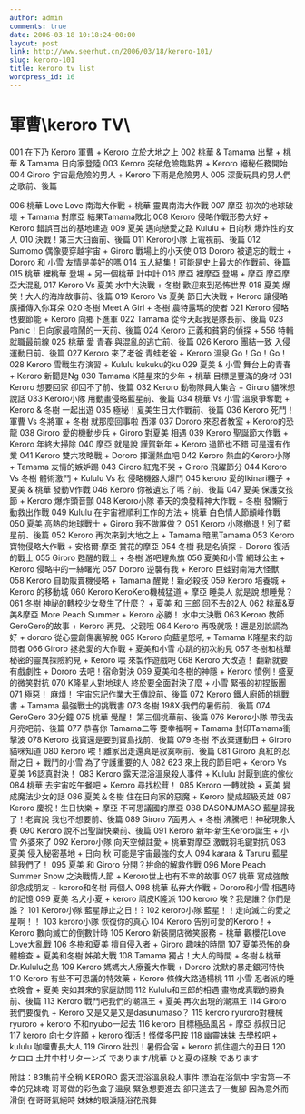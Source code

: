 ```yaml
---
author: admin
comments: true
date: 2006-03-18 10:18:24+00:00
layout: post
link: http://www.seerhut.cn/2006/03/18/keroro-101/
slug: keroro-101
title: keroro tv list
wordpress_id: 16
---
```


軍曹\keroro TV\
===============================

  001 在下乃 Keroro 軍曹 + Keroro 立於大地之上
002 桃華 & Tamama 出擊 + 桃華 & Tamama 日向家登陸
003 Keroro 突破危險臨點界 + Keroro 絕秘任務開始
004 Giroro 宇宙最危險的男人 + Keroro 下雨是危險男人
005 深愛玩具的男人們之歌前、後篇                                 

<!-- more -->
006 桃華  Love Love 南海大作戰 + 桃華 靈異南海大作戰
007 摩亞 初次的地球破壞 + Tamama 對摩亞 結果Tamama敗北
008 Keroro 侵略作戰形勢大好 + Keroro 錯誤百出的基地建造
009 夏美 邁向戀愛之路 Kululu  + 日向秋 爆炸性的女人
010 決戰！第三大臼齒前、後篇
011 Keroro小隊 上電視前、後篇
012 Sumomo 偶像要穿越宇宙 + Giroro 戰場上的小天使
013 Dororo 被遺忘的戰士 + Dororo 和 小雪 友情是美好的嗎
014 五人結集！可能是史上最大的作戰前、後篇
015 桃華 裡桃華 登埸 + 另一個桃華 計中計
016 摩亞 裡摩亞 登埸 + 摩亞 摩亞摩亞大混亂
017 Keroro Vs 夏美 水中大決戰 + 冬樹 歡迎來到恐怖世界
018 夏美 爆笑！大人的海岸故事前、後篇
019 Keroro Vs 夏美 節日大決戰 + Keroro 讓侵略廣播傳入你耳朵
020 冬樹 Meet A Girl + 冬樹 農特露瑪的使者
021 Keroro 侵略也要節能 + Keroro 向鄉下進軍
022 Tamama 從今天起我是隊長前、後篇
023 Panic！日向家最喧鬧的一天前、後篇
024 Keroro 正義和貧窮的偵探 + 556 特輯就職最前線
025 桃華 愛 青春 與混亂的逃亡前、後篇
026 Keroro 團結一致 入侵運動日前、後篇
027 Keroro 來了老爸 青蛙老爸 + Keroro 溫泉 Go！Go！Go！
028 Keroro 雪戰生存演習 + Kululu kukuku的ku
029 夏美 & 小雪 舞台上的青春 + Keroro 新聞是Ng
030 Tamama K隆星來的少年 + 桃華 目標是豐滿的身材
031 Keroro 想要回家 卻回不了前、後篇
032 Keroro 動物隊員大集合 + Giroro 貓咪想說話
033 Keroro小隊 用動畫侵略藍星前、後篇
034 桃華 Vs 小雪 溫泉爭奪戰 + Keroro & 冬樹 一起出遊
035 極秘！夏美生日大作戰前、後篇
036 Keroro 死鬥！軍曹 Vs 冬將軍 + 冬樹 就那麼回事啦 西澤
037 Dororo 來忍者教室 + Keroro的恐龍
038 Giroro 愛的機動步兵 + Giroro 對夏美 相遇
039 Keroro 聖誕節大作戰 + Keroro 年終大掃除
040 摩亞 就是說 謹賀新年 + Keroro 過節也不錯 可是還有作業
041 Keroro 雙六攻略戰 + Dororo 揮灑熱血吧
042 Keroro 熱血的Keroro小隊 + Tamama 友情的嫉妒踢
043 Giroro 紅鬼不哭 + Giroro 飛躍節分
044 Keroro Vs 冬樹 體術激鬥 + Kululu Vs 秋 侵略機器人爆鬥
045 keroro 愛的Ikinari糰子 + 夏美 & 桃華 發動V作戰
046 Keroro 你被遺忘了嗎？前、後篇
047 夏美 保護女孩節 + Keroro 爆炸頭音顫
048 Keroro小隊 春天的煥發精神大作戰 + 冬樹 發懶行動救出作戰
049 Kululu 在宇宙裡順利工作的方法 + 桃華 白色情人節顛峰作戰
050 夏美 高熱的地球戰士 + Giroro 我不做誰做？
051 Keroro 小隊撤退！別了藍星前、後篇
052 Keroro 再次來到大地之上 + Tamama 暗黑Tamama
053 Keroro 寶物侵略大作戰 + 安格爾‧摩亞 賞花的摩亞
054 冬樹 我是名偵探 + Dororo 復活的戰士
055 Giroro 甦醒的戰士 + 冬樹 游吧鯉魚旗
056 夏美和小雪 網球公主 + Keroro 侵略中的一絲曙光
057 Dororo 逆襲有我 + Keroro 巨蛙對南海大怪獸
058 Keroro 自助販賣機侵略 + Tamama 醒覺！新必殺技
059 Keroro 培養城 + Keroro 的移動城
060 Keroro  KeroKero機械猛道 + 摩亞 睡美人 就是說 想睡覺？
061 冬樹 神祕的轉校少女發生了什麼？ + 夏美 和 三郎 回不去的2人
062 桃華&夏美&摩亞 More Peach Summer + Keroro 必勝！ 水中大決戰
063 Keroro 教師GeroGero的故事 + Keroro 再見、父親哦
064 Keroro 再吸就吸！還是別說謊為好 + dororo 從心靈創傷裏解脫
065 Keroro 向藍星怒吼 + Tamama K隆星來的訪問者
066 Giroro 拯救愛的大作戰 + 夏美和小雪 心跳的初次約見
067 冬樹和桃華 秘密的靈異探險約見 + Keroro 喂 來製作遊戲吧
068 Keroro 大改造！ 翻新就要有戲劇性 + Dororo 去吧！宿命對決
069 夏美和冬樹的神隱 + Keroro 憤例！盛夏的微笑對抗
070 K隆星人對地球人 終於要全面對決了麼 + 小雪 緊張的初捏飯團
071 極惡！ 麻煩！ 宇宙忘記作業大王傳說前、後篇
072 Keroro 鐵人廚師的挑戰書 + Tamama 最強戰士的挑戰書
073 冬樹 198X‧我們的暑假前、後篇
074 GeroGero 30分鐘
075 桃華 覺醒！ 第三個桃華前、後篇
076 Keroro小隊 帶我去月亮吧前、後篇
077 恭喜你 Tamama二等 要幸福啊 + Tamama 封印Tamama衝擊波
078 Keroro 找寶還是要到寶島找前、後篇
079 冬樹 不放棄運動日 + Giroro 貓咪知道
080 Keroro 唉！離家出走還真是寂寞啊前、後篇
081 Giroro 真紅的忍耐之日 + 戰鬥的小雪 為了守護重要的人
082 623 來上我的節目吧 + Keroro Vs 夏美 1∕6認真對決！
083 Keroro 露天混浴溫泉殺人事件 + Kululu 討厭到底的傢伙
084 桃華 去宇宙吃午餐吧 +  Keroro 尋找松茸！
085 Keroro 一轉就換 + 夏美 變成魔法少女的話
086 夏美＆冬樹 住在日向家的惡魔 + Keroro 變成超級英雄
087 Keroro 慶祝！生日快樂 + 摩亞 不可思議國的摩亞
088 DASONUMASO 藍星歸我了！老實說 我也不想要前、後篇
089 Giroro 7面男人 + 冬樹 沸騰吧！神秘現象大賽
090 Keroro 說不出聖誕快樂前、後篇
091 Keroro 新年‧新生Keroro誕生 + 小雪 外婆來了
092 Keroro小隊 向天空傾註愛 + 桃華對摩亞 激戰羽毛鍵對抗
093 夏美 侵入秘密基地 + 日向 秋 可能是宇宙最強的女人
094 karara & Taruru 藍星歸我們了！
095 夏美 和 Giroro 分開？拚命的解救作戰
096 More Peach Summer Snow 之決戰情人節 + Keroro世上也有不幸的故事
097 桃華 寫成強敵卻念成朋友 + keroro和冬樹 兩個人
098 桃華 私奔大作戰 + Dororo和小雪 相遇時的記憶
099 夏美 名犬小夏 + keroro 頑皮K隆派
100 keroro 唉？我是誰？你們是誰？
101 Keroro小隊 藍星靜止之日！?
102 keroro小隊 藍星！！走向滅亡的愛之星啊！！
103 keroro小隊 恢復你的真心
104 Keroro 告別可愛的Keroro！+ Keroro 數向滅亡的倒數計時
105 Keroro 新裝開店微笑服務 + 桃華 觀櫻花Love Love大亂戰
106 冬樹和夏美 擅自侵入者 + Giroro 趣味的時間
107 夏美恐怖的身體檢查 + 夏美和冬樹 姊弟大戰
108 Tamama 獨占！大人的時間 + 冬樹＆桃華 Dr.Kululu之島
109 Keroro 媽媽大人療養大作戰 + Dororo 沈默的暴走銀河特快
110 Keroro 有些不可思議的特效藥 + Keroro 條條大路通楊桃
111 小雪 忍者派的睡衣晚會 + 夏美 突如其來的家庭訪問
112 Kululu和三郎的相遇 畫物成真戰的勝負前、後篇
113 Keroro 戰鬥吧我們的潮濕王 + 夏美 再次出現的潮濕王
114 Giroro 我們要復仇 + Keroro 又是又是又是dasunumaso？
115 keroro ryuroro對機械ryuroro + keroro 不和nyubo一起去
116 keroro 目標極品風呂 + 摩亞 叔叔日記
117 keroro 向七夕許願 + keroro 復活！怪傑多巴胺
118 幽靈妹妹 去學校吧 + kululu 咖哩曹長大人
119 Giroro 壯烈！暑假合宿 + keroro 抓住週六的丑日
120 ケロロ 土井中村リターンズ であります/桃華 ひと夏の経験 であります


附註：83集前半全稱
KERORO 露天混浴溫泉殺人事件
漂泊在浴氣中 宇宙第一不幸的兄妹魂
哥哥做的彩色盒子溫泉
緊急想要進去 卻只進去了一隻腳 因為意外而滑倒 在哥哥氣絕時 妹妹的眼淚隨浴花飛舞




